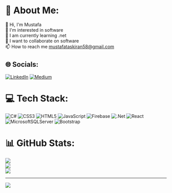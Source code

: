 # 💫 About Me:
👋 Hi, I'm Mustafa<br>👀 I'm interested in software<br>🌱 I am currently learning .net<br>💞️ I want to collaborate on software<br>📫 How to reach me mustafataskiran58@gmail.com


## 🌐 Socials:
[![LinkedIn](https://img.shields.io/badge/LinkedIn-%230077B5.svg?logo=linkedin&logoColor=white)](https://linkedin.com/in/https://www.linkedin.com/in/mustafa-taskiran-b015a1144/) [![Medium](https://img.shields.io/badge/Medium-12100E?logo=medium&logoColor=white)](https://medium.com/@https://medium.com/@mustafataskiran58) 

# 💻 Tech Stack:
![C#](https://img.shields.io/badge/c%23-%23239120.svg?style=for-the-badge&logo=c-sharp&logoColor=white) ![CSS3](https://img.shields.io/badge/css3-%231572B6.svg?style=for-the-badge&logo=css3&logoColor=white) ![HTML5](https://img.shields.io/badge/html5-%23E34F26.svg?style=for-the-badge&logo=html5&logoColor=white) ![JavaScript](https://img.shields.io/badge/javascript-%23323330.svg?style=for-the-badge&logo=javascript&logoColor=%23F7DF1E) ![Firebase](https://img.shields.io/badge/firebase-%23039BE5.svg?style=for-the-badge&logo=firebase) ![.Net](https://img.shields.io/badge/.NET-5C2D91?style=for-the-badge&logo=.net&logoColor=white) ![React](https://img.shields.io/badge/react-%2320232a.svg?style=for-the-badge&logo=react&logoColor=%2361DAFB) ![MicrosoftSQLServer](https://img.shields.io/badge/Microsoft%20SQL%20Sever-CC2927?style=for-the-badge&logo=microsoft%20sql%20server&logoColor=white) ![Bootstrap](https://img.shields.io/badge/bootstrap-%23563D7C.svg?style=for-the-badge&logo=bootstrap&logoColor=white)
# 📊 GitHub Stats:
![](https://github-readme-stats.vercel.app/api?username=mmustafataskiran&theme=gotham&hide_border=false&include_all_commits=false&count_private=false)<br/>
![](https://github-readme-streak-stats.herokuapp.com/?user=mmustafataskiran&theme=gotham&hide_border=false)<br/>
![](https://github-readme-stats.vercel.app/api/top-langs/?username=mmustafataskiran&theme=gotham&hide_border=false&include_all_commits=false&count_private=false&layout=compact)

---
[![](https://visitcount.itsvg.in/api?id=mmustafataskiran&icon=0&color=0)](https://visitcount.itsvg.in)

<!-- Proudly created with GPRM ( https://gprm.itsvg.in ) -->
